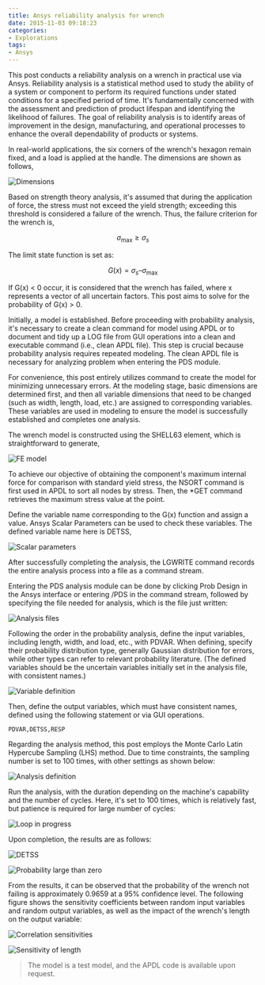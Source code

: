 ```yaml
---
title: Ansys reliability analysis for wrench
date: 2015-11-03 09:18:23
categories:
- Explorations
tags:
- Ansys
---
```


This post conducts a reliability analysis on a wrench in practical use via Ansys. Reliability analysis is a statistical method used to study the ability of a system or component to perform its required functions under stated conditions for a specified period of time. It's fundamentally concerned with the assessment and prediction of product lifespan and identifying the likelihood of failures. The goal of reliability analysis is to identify areas of improvement in the design, manufacturing, and operational processes to enhance the overall dependability of products or systems. 

<!-- more -->

In real-world applications, the six corners of the wrench's hexagon remain fixed, and a load is applied at the handle. The dimensions are shown as follows,

![Dimensions](/uploads/images/2015/PDSAnalysis.svg)

Based on strength theory analysis, it's assumed that during the application of force, the stress must not exceed the yield strength; exceeding this threshold is considered a failure of the wrench. Thus, the failure criterion for the wrench is,

$${\sigma _{\max }} \ge \sigma _{s }$$

The limit state function is set as:

$$G(x) = {\sigma _s} – {\sigma _{\max }}$$

If G(x) < 0 occur, it is considered that the wrench has failed, where x represents a vector of all uncertain factors. This post aims to solve for the probability of G(x) > 0.

Initially, a model is established. Before proceeding with probability analysis, it's necessary to create a clean command for model using APDL or to document and tidy up a LOG file from GUI operations into a clean and executable command (i.e., clean APDL file). This step is crucial because probability analysis requires repeated modeling. The clean APDL file is necessary for analyzing problem when entering the PDS module.

For convenience, this post entirely utilizes command to create the model for minimizing unnecessary errors. At the modeling stage, basic dimensions are determined first, and then all variable dimensions that need to be changed (such as width, length, load, etc.) are assigned to corresponding variables. These variables are used in modeling to ensure the model is successfully established and completes one analysis.

The wrench model is constructed using the SHELL63 element, which is straightforward to generate,

![FE model](/uploads/images/2015/PDSAnalysis1.png)

To achieve our objective of obtaining the component's maximum internal force for comparison with standard yield stress, the NSORT command is first used in APDL to sort all nodes by stress. Then, the *GET command retrieves the maximum stress value at the point.

Define the variable name corresponding to the G(x) function and assign a value. Ansys Scalar Parameters can be used to check these variables. The defined variable name here is DETSS,

![Scalar parameters](/uploads/images/2015/PDSAnalysis2.png)

After successfully completing the analysis, the LGWRITE command records the entire analysis process into a file as a command stream.

Entering the PDS analysis module can be done by clicking Prob Design in the Ansys interface or entering /PDS in the command stream, followed by specifying the file needed for analysis, which is the file just written:

![Analysis files](/uploads/images/2015/PDSAnalysis3.png)

Following the order in the probability analysis, define the input variables, including length, width, and load, etc., with PDVAR. When defining, specify their probability distribution type, generally Gaussian distribution for errors, while other types can refer to relevant probability literature. (The defined variables should be the uncertain variables initially set in the analysis file, with consistent names.)

![Variable definition](/uploads/images/2015/PDSAnalysis4.png)

Then, define the output variables, which must have consistent names, defined using the following statement or via GUI operations.

```
PDVAR,DETSS,RESP
```

Regarding the analysis method, this post employs the Monte Carlo Latin Hypercube Sampling (LHS) method. Due to time constraints, the sampling number is set to 100 times, with other settings as shown below:

![Analysis definition](/uploads/images/2015/PDSAnalysis5.png)

Run the analysis, with the duration depending on the machine's capability and the number of cycles. Here, it's set to 100 times, which is relatively fast, but patience is required for large number of cycles:

![Loop in progress](/uploads/images/2015/PDSAnalysis6.png)

Upon completion, the results are as follows:

![DETSS](/uploads/images/2015/PDSAnalysis7.png)

![Probability large than zero](/uploads/images/2015/PDSAnalysis8.png)

From the results, it can be observed that the probability of the wrench not failing is approximately 0.9659 at a 95% confidence level. The following figure shows the sensitivity coefficients between random input variables and random output variables, as well as the impact of the wrench's length on the output variable:

![Correlation sensitivities](/uploads/images/2015/PDSAnalysis9.png)

![Sensitivity of length](/uploads/images/2015/PDSAnalysis10.png)

> The model is a test model, and the APDL code is available upon request.